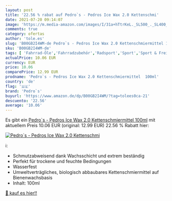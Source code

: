 ```yaml
---
layout: post
title: '22.56 % rabat auf Pedro`s - Pedros Ice Wax 2.0 Kettenschmi'
date: 2021-07-20 09:14:07
image: 'https://m.media-amazon.com/images/I/31a+hTtrKeL._SL500_._SL400_.jpg'
comments: true
category: ofertas
author: 'tole.es'
slug: 'B00GB2I4WM-de Pedro`s - Pedros Ice Wax 2.0 Kettenschmiermittel 100ml'
sku: 'B00GB2I4WM-de'
tags: [ 'Fahrrad-Öle','Fahrradzubehör','Radsport','Sport','Sport & Freizeit','Sportausrüstung & -bekleidung','Werkzeug & Flickzeug','pedro`s', ]
actualPrice: 10.06 EUR
currency: EUR
price: 10.06
comparePrice: 12.99 EUR
prodname: 'Pedro`s - Pedros Ice Wax 2.0 Kettenschmiermittel  100ml'
country: 'de'
flag: '🇩🇪'
brand: 'Pedro`s'
buyurl: 'https://www.amazon.de/dp/B00GB2I4WM/?tag=tolees0ca-21'
descuento: '22.56'
average: '10.06'
---
```


Es gibt ein [Pedro`s - Pedros Ice Wax 2.0 Kettenschmiermittel  100ml](https://www.amazon.de/dp/B00GB2I4WM/?tag=tolees0ca-21) mit aktuellem Preis 10.06 EUR (original: 12.99 EUR) 22.56 % Rabatt hier:

[![Pedro`s - Pedros Ice Wax 2.0 Kettenschmi](https://m.media-amazon.com/images/I/31a+hTtrKeL._SL500_._SL400_.jpg)](https://www.amazon.de/dp/B00GB2I4WM/?tag=tolees0ca-21)

ℹ️:

- Schmutzabweisend dank Wachsschicht und extrem beständig
- Perfekt für trockene und feuchte Bedingungen
- Wasserfest
- Umweltverträgliches, biologisch abbaubares Kettenschmiermittel auf Bienenwachsbasis
- Inhalt: 100ml

[🛒 kauf es hier!!](https://www.amazon.de/dp/B00GB2I4WM/?tag=tolees0ca-21)
